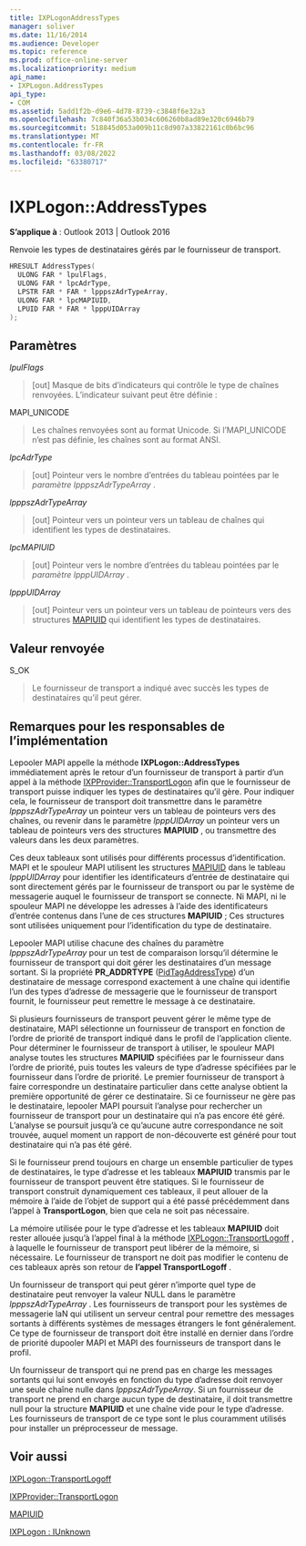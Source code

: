 ```yaml
---
title: IXPLogonAddressTypes
manager: soliver
ms.date: 11/16/2014
ms.audience: Developer
ms.topic: reference
ms.prod: office-online-server
ms.localizationpriority: medium
api_name:
- IXPLogon.AddressTypes
api_type:
- COM
ms.assetid: 5add1f2b-d9e6-4d78-8739-c3848f6e32a3
ms.openlocfilehash: 7c840f36a53b034c606260b8ad89e320c6946b79
ms.sourcegitcommit: 518845d053a009b11c8d907a33822161c0b6bc96
ms.translationtype: MT
ms.contentlocale: fr-FR
ms.lasthandoff: 03/08/2022
ms.locfileid: "63380717"
---
```

# <a name="ixplogonaddresstypes"></a>IXPLogon::AddressTypes

  
  
**S’applique à** : Outlook 2013 | Outlook 2016 
  
Renvoie les types de destinataires gérés par le fournisseur de transport.
  
```cpp
HRESULT AddressTypes(
  ULONG FAR * lpulFlags,
  ULONG FAR * lpcAdrType,
  LPSTR FAR * FAR * lpppszAdrTypeArray,
  ULONG FAR * lpcMAPIUID,
  LPUID FAR * FAR * lpppUIDArray
);
```

## <a name="parameters"></a>Paramètres

 _lpulFlags_
  
> [out] Masque de bits d’indicateurs qui contrôle le type de chaînes renvoyées. L’indicateur suivant peut être définie :
    
MAPI_UNICODE 
  
> Les chaînes renvoyées sont au format Unicode. Si l’MAPI_UNICODE n’est pas définie, les chaînes sont au format ANSI.
    
 _lpcAdrType_
  
> [out] Pointeur vers le nombre d’entrées du tableau pointées par le  _paramètre lpppszAdrTypeArray_ . 
    
 _lpppszAdrTypeArray_
  
> [out] Pointeur vers un pointeur vers un tableau de chaînes qui identifient les types de destinataires.
    
 _lpcMAPIUID_
  
> [out] Pointeur vers le nombre d’entrées du tableau pointées par le  _paramètre lpppUIDArray_ . 
    
 _lpppUIDArray_
  
> [out] Pointeur vers un pointeur vers un tableau de pointeurs vers des structures [MAPIUID](mapiuid.md) qui identifient les types de destinataires. 
    
## <a name="return-value"></a>Valeur renvoyée

S_OK 
  
> Le fournisseur de transport a indiqué avec succès les types de destinataires qu’il peut gérer.
    
## <a name="notes-to-implementers"></a>Remarques pour les responsables de l’implémentation

Lepooler MAPI appelle la méthode **IXPLogon::AddressTypes** immédiatement après le retour d’un fournisseur de transport à partir d’un appel à la méthode [IXPProvider::TransportLogon](ixpprovider-transportlogon.md) afin que le fournisseur de transport puisse indiquer les types de destinataires qu’il gère. Pour indiquer cela, le fournisseur de transport doit transmettre dans le paramètre _lpppszAdrTypeArray_ un pointeur vers un tableau de pointeurs vers des chaînes, ou revenir dans le paramètre _lpppUIDArray_ un pointeur vers un tableau de pointeurs vers des structures **MAPIUID** , ou transmettre des valeurs dans les deux paramètres. 
  
Ces deux tableaux sont utilisés pour différents processus d’identification. MAPI et le spouleur MAPI utilisent les structures [MAPIUID](mapiuid.md) dans le tableau _lpppUIDArray_ pour identifier les identificateurs d’entrée de destinataire qui sont directement gérés par le fournisseur de transport ou par le système de messagerie auquel le fournisseur de transport se connecte. Ni MAPI, ni le spouleur MAPI ne développe les adresses à l’aide des identificateurs d’entrée contenus dans l’une de ces structures **MAPIUID** ; Ces structures sont utilisées uniquement pour l’identification du type de destinataire. 
  
Lepooler MAPI utilise chacune des chaînes du paramètre _lpppszAdrTypeArray_ pour un test de comparaison lorsqu’il détermine le fournisseur de transport qui doit gérer les destinataires d’un message sortant. Si la propriété **PR_ADDRTYPE** ([PidTagAddressType](pidtagaddresstype-canonical-property.md)) d’un destinataire de message correspond exactement à une chaîne qui identifie l’un des types d’adresse de messagerie que le fournisseur de transport fournit, le fournisseur peut remettre le message à ce destinataire.
  
Si plusieurs fournisseurs de transport peuvent gérer le même type de destinataire, MAPI sélectionne un fournisseur de transport en fonction de l’ordre de priorité de transport indiqué dans le profil de l’application cliente. Pour déterminer le fournisseur de transport à utiliser, le spouleur MAPI analyse toutes les structures **MAPIUID** spécifiées par le fournisseur dans l’ordre de priorité, puis toutes les valeurs de type d’adresse spécifiées par le fournisseur dans l’ordre de priorité. Le premier fournisseur de transport à faire correspondre un destinataire particulier dans cette analyse obtient la première opportunité de gérer ce destinataire. Si ce fournisseur ne gère pas le destinataire, lepooler MAPI poursuit l’analyse pour rechercher un fournisseur de transport pour un destinataire qui n’a pas encore été géré. L’analyse se poursuit jusqu’à ce qu’aucune autre correspondance ne soit trouvée, auquel moment un rapport de non-découverte est généré pour tout destinataire qui n’a pas été géré. 
  
Si le fournisseur prend toujours en charge un ensemble particulier de types de destinataires, le type d’adresse et les tableaux **MAPIUID** transmis par le fournisseur de transport peuvent être statiques. Si le fournisseur de transport construit dynamiquement ces tableaux, il peut allouer de la mémoire à l’aide de l’objet de support qui a été passé précédemment dans l’appel à **TransportLogon**, bien que cela ne soit pas nécessaire.
  
La mémoire utilisée pour le type d’adresse et les tableaux **MAPIUID** doit rester allouée jusqu’à l’appel final à la méthode [IXPLogon::TransportLogoff](ixplogon-transportlogoff.md) , à laquelle le fournisseur de transport peut libérer de la mémoire, si nécessaire. Le fournisseur de transport ne doit pas modifier le contenu de ces tableaux après son retour de **l’appel TransportLogoff** . 
  
Un fournisseur de transport qui peut gérer n’importe quel type de destinataire peut renvoyer la valeur NULL dans le paramètre _lpppszAdrTypeArray_ . Les fournisseurs de transport pour les systèmes de messagerie laN qui utilisent un serveur central pour remettre des messages sortants à différents systèmes de messages étrangers le font généralement. Ce type de fournisseur de transport doit être installé en dernier dans l’ordre de priorité dupooler MAPI et MAPI des fournisseurs de transport dans le profil. 
  
Un fournisseur de transport qui ne prend pas en charge les messages sortants qui lui sont envoyés en fonction du type d’adresse doit renvoyer une seule chaîne nulle dans  _lpppszAdrTypeArray_. Si un fournisseur de transport ne prend en charge aucun type de destinataire, il doit transmettre null pour la structure **MAPIUID** et une chaîne vide pour le type d’adresse. Les fournisseurs de transport de ce type sont le plus couramment utilisés pour installer un préprocesseur de message. 
  
## <a name="see-also"></a>Voir aussi



[IXPLogon::TransportLogoff](ixplogon-transportlogoff.md)
  
[IXPProvider::TransportLogon](ixpprovider-transportlogon.md)
  
[MAPIUID](mapiuid.md)
  
[IXPLogon : IUnknown](ixplogoniunknown.md)

